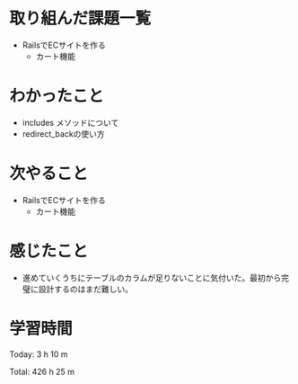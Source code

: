 # 取り組んだ課題一覧
- RailsでECサイトを作る
  - カート機能

# わかったこと
- includes メソッドについて
- redirect_backの使い方

# 次やること
- RailsでECサイトを作る
  - カート機能

# 感じたこと
- 進めていくうちにテーブルのカラムが足りないことに気付いた。最初から完璧に設計するのはまだ難しい。

# 学習時間
Today: 3 h 10 m

Total: 426 h 25 m
